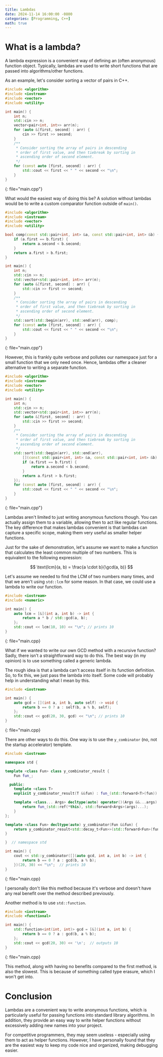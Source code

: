 ```yaml
---
title: Lambdas
date: 2024-11-14 16:00:00 -0800
categories: [Programming, C++]
math: true
---
```


# **What is a lambda?**

A lambda expression is a convenient way of defining
an (often anonymous) function object. Typically, lambdas
are used to write short functions that are passed into 
algorithms/other functions. 

As an example, let's consider sorting a vector of pairs in C++.

```cpp
#include <algorithm>
#include <iostream>
#include <vector>
#include <utility>

int main() {
    int n;
    std::cin >> n;
    vector<pair<int, int>> arr(n);
    for (auto &[first, second] : arr) {
        cin >> first >> second;
    }
    /**
     * Consider sorting the array of pairs in descending
     * order of first value, and then tiebreak by sorting in
     * ascending order of second element.
     */
    for (const auto [first, second] : arr) {
        std::cout << first << " " << second << "\n";
    }
}
```
{: file="main.cpp"}

What would the easiest way of doing this be? A solution without lambdas
would be to write a custom comparator function outside of `main()`.

```cpp
#include <algorithm>
#include <iostream>
#include <vector>
#include <utility>

bool comp(const std::pair<int, int> &a, const std::pair<int, int> &b) {
    if (a.first == b.first) {
        return a.second < b.second;
    }
    return a.first > b.first;
}

int main() {
    int n;
    std::cin >> n;
    std::vector<std::pair<int, int>> arr(n);
    for (auto &[first, second] : arr) {
        std::cin >> first >> second;
    }
    /**
     * Consider sorting the array of pairs in descending
     * order of first value, and then tiebreak by sorting in
     * ascending order of second element.
     */
    std::sort(std::begin(arr), std::end(arr), comp);
    for (const auto [first, second] : arr) {
        std::cout << first << " " << second << "\n";
    }
}
```
{: file="main.cpp"}

However, this is frankly quite verbose and pollutes our namespace just for 
a small function that we only need once. Hence, lambdas offer a cleaner alternative
to writing a separate function.

```cpp
#include <algorithm>
#include <iostream>
#include <vector>
#include <utility>

int main() {
    int n;
    std::cin >> n;
    std::vector<std::pair<int, int>> arr(n);
    for (auto &[first, second] : arr) {
        std::cin >> first >> second;
    }
    /**
     * Consider sorting the array of pairs in descending
     * order of first value, and then tiebreak by sorting in
     * ascending order of second element.
     */
    std::sort(std::begin(arr), std::end(arr), 
        [](const std::pair<int, int> &a, const std::pair<int, int> &b) {
        if (a.first == b.first) {
            return a.second < b.second;
        }
        return a.first > b.first;
    });
    for (const auto [first, second] : arr) {
        std::cout << first << " " << second << "\n";
    }
}
```
{: file="main.cpp"}

Lambdas aren't limited to just writing anonymous functions though. You can
actually assign them to a variable, allowing then to act like regular functions.
The key difference that makes lambdas convenient is that lambdas can capture a specific
scope, making them very useful as smaller helper functions.

Just for the sake of demonstration, let's assume we want to make a function that
calculates the least common multiple of two numbers. This is equivalent to the following
expression:

$$
\text{lcm}(a, b) = \frac{a \cdot b}{\gcd(a, b)}
$$

Let's assume we needed to find the LCM of two numbers many times, and that 
we aren't using `std::lcm` for some reason. In that case, we could use a lambda
to write our function.

```cpp
#include <iostream>
#include <numeric>

int main() {
    auto lcm = [&](int a, int b) -> int {
        return a * b / std::gcd(a, b);
    };
    std::cout << lcm(10, 10) << "\n"; // prints 10
}
```
{: file="main.cpp}

What if we wanted to write our own GCD method with a recursive function? Sadly,
there isn't a straightforward way to do this. The best way (in my opinion) is to use
something called a generic lambda.

The rough idea is that a lambda can't access itself in its function definition. So, to
fix this, we just pass the lambda into itself. Some code will probably help in understanding
what I mean by this.

```cpp
#include <iostream>

int main() {
    auto gcd = [](int a, int b, auto self) -> void {
        return b == 0 ? a : self(b, a % b, self);
    };
    std::cout << gcd(20, 30, gcd) << "\n"; // prints 10
}
```
{: file="main.cpp}

There are other ways to do this. One way is to use the `y_combinator` (no, not the 
startup accelerator) template.

```cpp
#include <iostream>

namespace std {

template <class Fun> class y_combinator_result {
	Fun fun_;

  public:
	template <class T>
	explicit y_combinator_result(T &&fun) : fun_(std::forward<T>(fun)) {}

	template <class... Args> decltype(auto) operator()(Args &&...args) {
		return fun_(std::ref(*this), std::forward<Args>(args)...);
	}
};

template <class Fun> decltype(auto) y_combinator(Fun &&fun) {
	return y_combinator_result<std::decay_t<Fun>>(std::forward<Fun>(fun));
}

}  // namespace std

int main() {
	cout << std::y_combinator([](auto gcd, int a, int b) -> int {
		return b == 0 ? a : gcd(b, a % b);
	})(20, 30) << "\n";  // prints 10
}
```
{: file="main.cpp}

I personally don't like this method because it's verbose and doesn't have
any real benefit over the method described previously.

Another method is to use `std::function`.

```cpp
#include <iostream>
#include <functional>

int main() {
	std::function<int(int, int)> gcd = [&](int a, int b) {
		return b == 0 ? a : gcd(b, a % b);
	};
	std::cout << gcd(20, 30) << '\n';  // outputs 10
}
```
{: file="main.cpp}

This method, along with having no benefits compared to the first method,
is also the slowest. This is because of something called type erasure, which I won't get into.

# **Conclusion**

Lambdas are a convenient way to write anonymous functions, which is particularly useful for
passing functions into standard library algorithms. In addition, they provide an easy way to 
write helper functions without excessively adding new names into your project.

For competitive programmers, they may seem useless - especially using them to act as helper functions. 
However, I have personally found that they are the easiest way to keep my code nice and organized, making
debugging easier.
